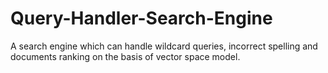 # Query-Handler-Search-Engine
A search engine which can handle wildcard queries, incorrect spelling and documents ranking on the basis of vector space model.

